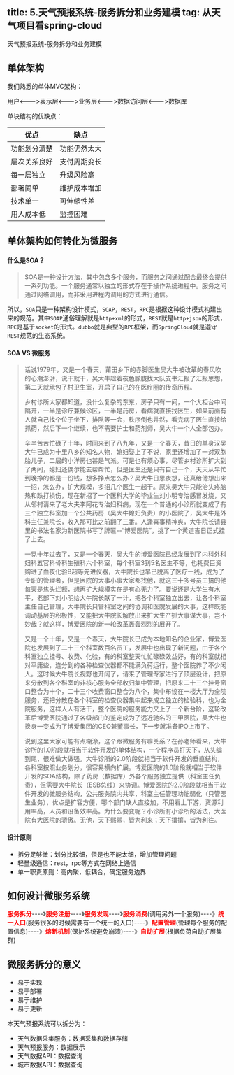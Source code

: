 title: 5.天气预报系统-服务拆分和业务建模
tag: 从天气项目看spring-cloud
---
天气预报系统-服务拆分和业务建模
<!-- more -->

## 单体架构

我们熟悉的单体MVC架构：

用户<--->表示层<--->业务层<--->数据访问层<--->数据库

单块结构的优缺点：

优点 | 缺点
---|---
功能划分清楚 | 功能仍然太大
层次关系良好  | 支付周期变长
每一层独立| 升级风险高
部署简单 | 维护成本增加
技术单一 | 可伸缩性差
用人成本低 | 监控困难


## 单体架构如何转化为微服务

#### 什么是SOA？

> SOA是一种设计方法，其中包含多个服务，而服务之间通过配合最终会提供一系列功能。一个服务通常以独立的形式存在于操作系统进程中。服务之间通过网络调用，而非采用进程内调用的方式进行通信。

所以，`SOA`只是一种架构设计模式，`SOAP`，`REST`，`RPC`是根据这种设计模式构建出来的规范。其中`SOAP`通俗理解就是`http+xml`的形式，`REST`就是`http+json`的形式，`RPC`是基于`socket`的形式。`dubbo`就是典型的`RPC`框架，而`SpringCloud`就是遵守`REST`规范的生态系统。


#### SOA VS 微服务

> 话说1979年，又是一个春天，莆田乡下的赤脚医生吴大牛被改革的春风吹的心潮澎湃，说干就干，吴大牛趁着夜色朦胧找大队支书汇报了汇报思想，第二天就承包了村卫生室，开启了自己的在医疗圈的传奇历程。
>
>乡村诊所大家都知道，没什么复杂的东东，房子只有一间，一个大柜台中间隔开，一半是诊疗兼候诊区，一半是药房，看病就直接找医生，如果前面有人就自己找个位子坐下，排队等一会，秩序倒也井然，看完病了医生直接给抓药，然后下一个继续，也不需要护士和药剂师，吴大牛一个人全部包办。
>
>辛辛苦苦忙碌了十年，时间来到了八九年，又是一个春天，昔日的单身汉吴大牛已成为十里八乡的知名人物，媳妇娶上了不说，家里还增加了一对双胞胎儿子，二层的小洋房也甚是气派。可是也有烦心事，尽管乡村诊所扩大到了两间，媳妇还偶尔能去帮帮忙，但是医生还是只有自己一个，天天从早忙到晚挣的都是一份钱，想多挣点怎么办？吴大牛日思夜想，还真给他想出来一招，怎么办，扩大规模，多招几个医生一起干。原来吴大牛只能治头疼脑热和跌打损伤，现在新招了一个医科大学的毕业生刘小明专治感冒发烧，又从邻村请来了老大夫李阿花专治妇科病，现在一个普通的小诊所就变成了有三个独立科室加一个公共药房（吴大牛媳妇负责）的小医院了，吴大牛是外科主任兼院长，收入那可比之前翻了三番。人逢喜事精神爽，大牛院长请县里的书法名家为新医院书写了牌匾--“博爱医院”，挑了一个黄道吉日正式挂了上去。
>
>一晃十年过去了，又是一个春天，吴大牛的博爱医院已经发展到了内科外科妇科五官科骨科生殖科六个科室，每个科室3到5名医生不等，也耗费巨资购进了血夜化验B超等先进仪器，大牛院长也早已脱离了医疗一线，成为了专职的管理者，但是医院的大事小事大家都找他，就这三十多号员工搞的他每天是焦头烂额，想再扩大规模实在是有心无力了。要说还是大学生有水平，老部下刘小明给大牛院长献了一计，把各个科室独立出去，让各个科室主任自己管理，大牛院长只管科室之间的协调和医院发展的大事，这样既能调动基层的积极性，又能把大牛院长解放出来扩大生产抓大事谋大事，岂不妙哉？就这样，博爱医院的新一轮改革轰轰烈烈的展开了。
>
>又是一个十年，又是一个春天，大牛院长已成为本地知名的企业家，博爱医院也发展到了二十三个科室数百名员工，发展中也出现了新问题，由于各个科室独立挂号、收费、化验，有的科室整天忙忙碌碌效益好，有的科室就相对平庸些，连分到的各种检查仪器都不能满负荷运行，整个医院养了不少闲人。这时候大牛院长视野也开阔了，请来了管理专家进行了顶层设计，把原来分散到各个科室的非核心服务全部收归集中管理，把原来二十三个挂号窗口整合为十个，二十三个收费窗口整合为八个，集中布设在一楼大厅为全院服务，还把分散在各个科室的检查仪器集中起来成立独立的检验科，也为全院服务，这样人人有活干，整个医院的服务能力又上了一个新台阶，这轮改革后博爱医院通过了各级部门的鉴定成为了远近驰名的三甲医院，吴大牛也换身一变成为了博爱集团的CEO兼董事长，下一步就准备IPO上市了。
>
>说到这里大家可能有点糊涂，这个跟微服务有嘛关系？在孙老师看来，大牛诊所的1.0阶段就相当于软件开发的单体结构，一个程序员打天下，从头编到尾，很难做大做强。大牛诊所的2.0阶段就相当于软件开发的垂直结构，各科室按照业务划分，很容易横向扩展。博爱医院的1.0阶段就相当于软件开发的SOA结构，除了药房（数据库）外各个服务独立提供（科室主任负责），但需要大牛院长（ESB总线）来协调。博爱医院的2.0阶段就相当于软件开发的微服务结构，公共服务院内共享，科室主任管理功能弱化（只管医生业务），优点是扩容方便，哪个部门缺人直接加，不用看上下游，资源利用率高，人员和设备效率高。为什么要变呢？小诊所有小诊所的活法，大医院有大医院的骄傲。无他，天下熙熙，皆为利来；天下攘攘，皆为利往。

#### 设计原则

- 拆分足够微：划分比较细，但是也不能太细，增加管理问题
- 轻量级通信：rest，rpc等方式在网络上通信
- 单一职责原则：高内聚，低耦合，确定服务边界


## 如何设计微服务系统

<font color="red"><b>服务拆分</b></font>----》<font color="red"><b>服务注册</b></font>----》<font color="red"><b>服务发现</b></font>----》<font color="red"><b>服务消费</b></font>(调用另外一个服务)----》<font color="red"><b>统一入口</b></font>(服务很多的时候需要有一个统一的入口)----》<font color="red"><b>配置管理</b></font>(管理每个服务的配置信息)----》<font color="red"><b>熔断机制</b></font>(保护系统避免崩溃)----》<font color="red"><b>自动扩展</b></font>(根据负荷自动扩展集群)


## 微服务拆分的意义

- 易于实现
- 易于部署
- 易于维护
- 易于更新


本天气预报系统可以拆分为：

- 天气数据采集服务：数据采集和数据存储
- 天气预报服务：数据展示
- 天气数据API：数据查询
- 城市数据API：数据查询


